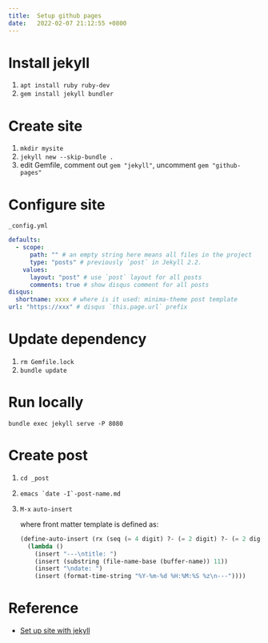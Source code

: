 ```yaml
---
title:  Setup github pages
date:   2022-02-07 21:12:55 +0800
---
```


# Install jekyll
1. `apt install ruby ruby-dev`
2. `gem install jekyll bundler`

# Create site
1. `mkdir mysite`
2. `jekyll new --skip-bundle .`
3. edit Gemfile, comment out `gem "jekyll"`, uncomment `gem "github-pages"`

# Configure site

`_config.yml`

```yaml
defaults:
  - scope:
      path: "" # an empty string here means all files in the project
      type: "posts" # previously `post` in Jekyll 2.2.
    values:
      layout: "post" # use `post` layout for all posts
      comments: true # show disqus comment for all posts
disqus:
  shortname: xxxx # where is it used: minima-theme post template
url: "https://xxx" # disqus `this.page.url` prefix
```

# Update dependency
1. `rm Gemfile.lock`
2. `bundle update`

# Run locally
`bundle exec jekyll serve -P 8080`

# Create post
1. `cd _post`
2. ``emacs `date -I`-post-name.md``
3. `M-x` `auto-insert`

	where front matter template is defined as:
   ```lisp
   (define-auto-insert (rx (seq (= 4 digit) ?- (= 2 digit) ?- (= 2 digit) (one-or-more any) ".md"))
     (lambda ()
       (insert "---\ntitle: ")
       (insert (substring (file-name-base (buffer-name)) 11))
       (insert "\ndate: ")
       (insert (format-time-string "%Y-%m-%d %H:%M:%S %z\n---"))))
   ```

# Reference
- [Set up site with jekyll](https://docs.github.com/en/pages/setting-up-a-github-pages-site-with-jekyll/about-github-pages-and-jekyll)
